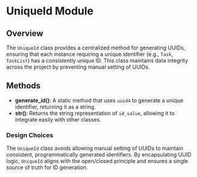 # UniqueId Module

## Overview
The `UniqueId` class provides a centralized method for generating UUIDs, ensuring that each instance requiring a unique identifier (e.g., `Task`, `TaskList`) has a consistently unique ID. This class maintains data integrity across the project by preventing manual setting of UUIDs.

## Methods
- **generate_id()**: A static method that uses `uuid4` to generate a unique identifier, returning it as a string.
- **__str__()**: Returns the string representation of `id_value`, allowing it to integrate easily with other classes.

### Design Choices
The `UniqueId` class avoids allowing manual setting of UUIDs to maintain consistent, programmatically generated identifiers. By encapsulating UUID logic, `UniqueId` aligns with the open/closed principle and ensures a single source of truth for ID generation.
